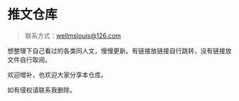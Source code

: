 # 推文仓库

>联系方式：wellmslouis@126.com

想整理下自己看过的各类同人文，慢慢更新。有链接放链接自行跳转，没有链接放文件自行取阅。

欢迎增补，也欢迎大家分享本仓库。

如有侵权请联系我删除。